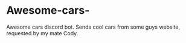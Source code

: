 # Awesome-cars-
Awesome cars discord bot. Sends cool cars from some guys website, requested by my mate Cody. 
